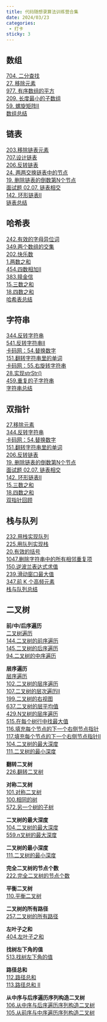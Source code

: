 ```yaml
---
title: 代码随想录算法训练营合集
date: 2024/03/23
categories:
 - 打卡
sticky: 3
---
```

## 数组
[704. 二分查找](/blogs/algorithm/leetcode704.md)<br/>
[27. 移除元素](/blogs/algorithm/leetcode27.md)<br/>
[977. 有序数组的平方](/blogs/algorithm/leetcode977.md)<br/>
[209. 长度最小的子数组](/blogs/algorithm/leetcode209.md)<br/>
[59. 螺旋矩阵II](/blogs/algorithm/leetcode59.md)<br/>
[数组总结](/blogs/algorithm/1_array.md)

## 链表
[203.移除链表元素](/blogs/algorithm/leetcode203.md)<br/>
[707.设计链表](/blogs/algorithm/leetcode707.md)<br/>
[206.反转链表](/blogs/algorithm/leetcode206.md)<br/>
[24. 两两交换链表中的节点](/blogs/algorithm/leetcode24.md)<br/>
[19. 删除链表的倒数第N个节点](/blogs/algorithm/leetcode19.md)<br/>
[面试题 02.07. 链表相交](/blogs/algorithm/leetcode160.md)<br/>
[142. 环形链表II](/blogs/algorithm/leetcode142.md)<br/>
[链表总结](/blogs/algorithm/2_linked_list.md)

## 哈希表
[242.有效的字母异位词](/blogs/algorithm/leetcode242.md)<br/>
[349.两个数组的交集](/blogs/algorithm/leetcode349.md)<br/>
[202.快乐数](/blogs/algorithm/leetcode202.md)<br/>
[1.两数之和](/blogs/algorithm/leetcode1.md)<br/>
[454.四数相加II](/blogs/algorithm/leetcode454.md)<br/>
[383.赎金信](/blogs/algorithm/leetcode383.md)<br/>
[15.三数之和](/blogs/algorithm/leetcode15.md)<br/>
[18.四数之和](/blogs/algorithm/leetcode18.md)<br/>
[哈希表总结](/blogs/algorithm/3_hash.md)

## 字符串
[344.反转字符串](/blogs/algorithm/leetcode344.md)<br/>
[541.反转字符串II](/blogs/algorithm/leetcode541.md)<br/>
[卡码网：54.替换数字](/blogs/algorithm/kama54.md)<br/>
[151.翻转字符串里的单词](/blogs/algorithm/leetcode151.md)<br/>
[卡码网：55.右旋转字符串](/blogs/algorithm/kama55.md)<br/>
[28.实现strStr()](/blogs/algorithm/leetcode28.md)<br/>
[459.重复的子字符串](/blogs/algorithm/leetcode459.md)<br/>
[字符串总结](/blogs/algorithm/string.md)<br/>

## 双指针
[27.移除元素](/blogs/algorithm/leetcode27.md)<br/>
[344.反转字符串](/blogs/algorithm/leetcode344.md)<br/>
[卡码网：54.替换数字](/blogs/algorithm/kama54.md)<br/>
[151.翻转字符串里的单词](/blogs/algorithm/leetcode151.md)<br/>
[206.反转链表](/blogs/algorithm/leetcode206.md)<br/>
[19. 删除链表的倒数第N个节点](/blogs/algorithm/leetcode19.md)<br/>
[面试题 02.07. 链表相交](/blogs/algorithm/leetcode160.md)<br/>
[142. 环形链表II](/blogs/algorithm/leetcode142.md)<br/>
[15.三数之和](/blogs/algorithm/leetcode15.md)<br/>
[18.四数之和](/blogs/algorithm/leetcode18.md)<br/>
[双指针回顾](/blogs/algorithm/5_two_pointer.md)

## 栈与队列
[232.用栈实现队列](/blogs/algorithm/leetcode232.md)<br/>
[225.用队列实现栈](/blogs/algorithm/leetcode225.md)<br/>
[20.有效的括号](/blogs/algorithm/leetcode20.md)<br/>
[1047.删除字符串中的所有相邻重复项](/blogs/algorithm/leetcode1047.md)<br/>
[150.逆波兰表达式求值](/blogs/algorithm/leetcode150.md)<br/>
[239.滑动窗口最大值](/blogs/algorithm/leetcode239.md)<br/>
[347.前 K 个高频元素](/blogs/algorithm/leetcode347.md)<br/>
[栈与队列总结](/blogs/algorithm/6_queue_and_stack.md)

## 二叉树
**前/中/后序遍历**<br/>
[二叉树遍历](/blogs/algorithm/binary_tree_traversal.md)<br/>
[144.二叉树的前序遍历](/blogs/algorithm/leetcode144.md)<br/>
[145.二叉树的后序遍历](/blogs/algorithm/leetcode145.md)<br/>
[94.二叉树的中序遍历](/blogs/algorithm/leetcode94.md)

**层序遍历**<br/>
[层序遍历](/blogs/algorithm/binary_tree_traversal.md#层序遍历)<br/>
[102.二叉树的层序遍历](/blogs/algorithm/leetcode102.md)<br/>
[107.二叉树的层次遍历II](/blogs/algorithm/leetcode107.md)<br/>
[199.二叉树的右视图](/blogs/algorithm/leetcode199.md)<br/>
[637.二叉树的层平均值](/blogs/algorithm/leetcode637.md)<br/>
[429.N叉树的层序遍历](/blogs/algorithm/leetcode429.md)<br/>
[515.在每个树行中找最大值](/blogs/algorithm/leetcode515.md)<br/>
[116.填充每个节点的下一个右侧节点指针](/blogs/algorithm/leetcode116.md)<br/>
[117.填充每个节点的下一个右侧节点指针II](/blogs/algorithm/leetcode117.md)<br/>
[104.二叉树的最大深度](/blogs/algorithm/leetcode104.md)<br/>
[111.二叉树的最小深度](/blogs/algorithm/leetcode111.md)

**翻转二叉树**<br/>
[226.翻转二叉树](/blogs/algorithm/leetcode226.md)<br/>

**对称二叉树**<br/>
[101.对称二叉树](/blogs/algorithm/leetcode101.md)<br/>
[100.相同的树](/blogs/algorithm/leetcode100.md)<br/>
[572.另一个树的子树](/blogs/algorithm/leetcode572.md)

**二叉树的最大深度**<br/>
[104.二叉树的最大深度](/blogs/algorithm/leetcode104.md)<br/>
[559.n叉树的最大深度](/blogs/algorithm/leetcode559.md)<br/>

**二叉树的最小深度**<br/>
[111.二叉树的最小深度](/blogs/algorithm/leetcode111.md)

**完全二叉树的节点个数**<br/>
[222.完全二叉树的节点个数](/blogs/algorithm/leetcode222.md)

**平衡二叉树**<br/>
[110.平衡二叉树](/blogs/algorithm/leetcode110.md)

**二叉树的所有路径**<br/>
[257.二叉树的所有路径](/blogs/algorithm/leetcode257.md)

**左叶子之和**<br/>
[404.左叶子之和](/blogs/algorithm/leetcode404.md)

**找树左下角的值**<br/>
[513.找树左下角的值](/blogs/algorithm/leetcode513.md)

**路径总和**<br/>
[112.路径总和](/blogs/algorithm/leetcode112.md)<br/>
[113.路径总和 II](/blogs/algorithm/leetcode113.md)

**从中序与后序遍历序列构造二叉树**<br/>
[106.从中序与后序遍历序列构造二叉树](/blogs/algorithm/leetcode106.md)<br/>
[105.从前序与中序遍历序列构造二叉树](/blogs/algorithm/leetcode105.md)
